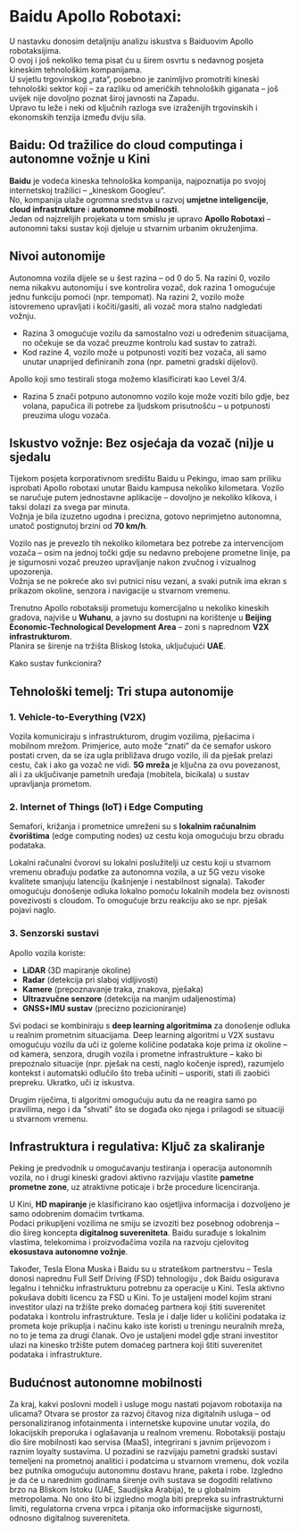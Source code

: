 # Baidu Apollo Robotaxi: 

U nastavku donosim detaljniju analizu iskustva s Baiduovim Apollo robotaksijima.  
O ovoj i još nekoliko tema pisat ću u širem osvrtu s nedavnog posjeta kineskim tehnološkim kompanijama.  
U svjetlu trgovinskog „rata“, posebno je zanimljivo promotriti kineski tehnološki sektor koji – za razliku od američkih tehnoloških giganata – još uvijek nije dovoljno poznat široj javnosti na Zapadu.  
Upravo tu leže i neki od ključnih razloga sve izraženijih trgovinskih i ekonomskih tenzija između dviju sila.

## Baidu: Od tražilice do cloud computinga i autonomne vožnje u Kini

**Baidu** je vodeća kineska tehnološka kompanija, najpoznatija po svojoj internetskoj tražilici – „kineskom Googleu“.  
No, kompanija ulaže ogromna sredstva u razvoj **umjetne inteligencije**, **cloud infrastrukture** i **autonomne mobilnosti**.  
Jedan od najzrelijih projekata u tom smislu je upravo **Apollo Robotaxi** – autonomni taksi sustav koji djeluje u stvarnim urbanim okruženjima.

## Nivoi autonomije

Autonomna vozila dijele se u šest razina – od 0 do 5. Na razini 0, vozilo nema nikakvu autonomiju i sve kontrolira vozač, dok razina 1 omogućuje jednu funkciju pomoći (npr. tempomat). Na razini 2, vozilo može istovremeno upravljati i kočiti/gasiti, ali vozač mora stalno nadgledati vožnju. 
- Razina 3 omogućuje vozilu da samostalno vozi u određenim situacijama, no očekuje se da vozač preuzme kontrolu kad sustav to zatraži.
- Kod razine 4, vozilo može u potpunosti voziti bez vozača, ali samo unutar unaprijed definiranih zona (npr. pametni gradski dijelovi).

Apollo koji smo testirali stoga možemo klasificirati kao Level 3/4.

- Razina 5 znači potpuno autonomno vozilo koje može voziti bilo gdje, bez volana, papučica ili potrebe za ljudskom prisutnošću – u potpunosti preuzima ulogu vozača.


## Iskustvo vožnje: Bez osjećaja da vozač (ni)je u sjedalu

Tijekom posjeta korporativnom središtu Baidu u Pekingu, imao sam priliku isprobati Apollo robotaxi unutar Baidu kampusa nekoliko kilometara.
Vozilo se naručuje putem jednostavne aplikacije – dovoljno je nekoliko klikova, i taksi dolazi za svega par minuta.  
Vožnja je bila izuzetno ugodna i precizna, gotovo neprimjetno autonomna, unatoč postignutoj brzini od **70 km/h**.

Vozilo nas je prevezlo tih nekoliko kilometara bez potrebe za intervencijom vozača – osim na jednoj točki gdje su nedavno prebojene prometne linije, pa je sigurnosni vozač preuzeo upravljanje nakon zvučnog i vizualnog upozorenja.  
Vožnja se ne pokreće ako svi putnici nisu vezani, a svaki putnik ima ekran s prikazom okoline, senzora i navigacije u stvarnom vremenu.

Trenutno Apollo robotaksiji prometuju komercijalno u nekoliko kineskih gradova, najviše u **Wuhanu**, a javno su dostupni na korištenje u **Beijing Economic-Technological Development Area** – zoni s naprednom **V2X infrastrukturom**.  
Planira se širenje na tržišta Bliskog Istoka, uključujući **UAE**.


Kako sustav funkcionira?

## Tehnološki temelj: Tri stupa autonomije

### 1. Vehicle-to-Everything (V2X)

Vozila komuniciraju s infrastrukturom, drugim vozilima, pješacima i mobilnom mrežom. Primjerice, auto može “znati” da će semafor uskoro postati crven, da se iza ugla približava drugo vozilo, ili da pješak prelazi cestu, čak i ako ga vozač ne vidi.
**5G mreža** je ključna za ovu povezanost, ali i za uključivanje pametnih uređaja (mobitela, bicikala) u sustav upravljanja prometom.

### 2. Internet of Things (IoT) i Edge Computing

Semafori, križanja i prometnice umreženi su s **lokalnim računalnim čvorištima** (edge computing nodes) uz cestu koja omogućuju brzu obradu podataka.  

Lokalni računalni čvorovi su lokalni poslužitelji uz cestu koji u stvarnom vremenu obrađuju podatke za autonomna vozila, a uz 5G vezu visoke kvalitete smanjuju latenciju (kašnjenje i nestabilnost signala). Također omogućuju donošenje odluka lokalno pomoću lokalnih modela bez ovisnosti povezivosti s cloudom. To omogućuje brzu reakciju ako se npr. pješak pojavi naglo.


### 3. Senzorski sustavi

Apollo vozila koriste:
- **LiDAR** (3D mapiranje okoline)
- **Radar** (detekcija pri slaboj vidljivosti)
- **Kamere** (prepoznavanje traka, znakova, pješaka)
- **Ultrazvučne senzore** (detekcija na manjim udaljenostima)
- **GNSS+IMU sustav** (precizno pozicioniranje)

Svi podaci se kombiniraju s **deep learning algoritmima** za donošenje odluka u realnim prometnim situacijama. Deep learning algoritmi u V2X sustavu omogućuju vozilu da uči iz goleme količine podataka koje prima iz okoline – od kamera, senzora, drugih vozila i prometne infrastrukture – kako bi prepoznalo situacije (npr. pješak na cesti, naglo kočenje ispred), razumjelo kontekst i automatski odlučilo što treba učiniti – usporiti, stati ili zaobići prepreku. Ukratko, uči iz iskustva.

Drugim riječima, ti algoritmi omogućuju autu da ne reagira samo po pravilima, nego i da "shvati" što se događa oko njega i prilagodi se situaciji u stvarnom vremenu.

## Infrastruktura i regulativa: Ključ za skaliranje

Peking je predvodnik u omogućavanju testiranja i operacija autonomnih vozila, no i drugi kineski gradovi aktivno razvijaju vlastite **pametne prometne zone**, uz atraktivne poticaje i brže procedure licenciranja.

U Kini, **HD mapiranje** je klasificirano kao osjetljiva informacija i dozvoljeno je samo odobrenim domaćim tvrtkama.  
Podaci prikupljeni vozilima ne smiju se izvoziti bez posebnog odobrenja – dio šireg koncepta **digitalnog suvereniteta**. Baidu surađuje s lokalnim vlastima, telekomima i proizvođačima vozila na razvoju cjelovitog **ekosustava autonomne vožnje**.

Također, Tesla Elona Muska i Baidu su u strateškom partnerstvu – Tesla donosi naprednu Full Self Driving (FSD) tehnologiju , dok Baidu osigurava legalnu i tehničku infrastrukturu potrebnu za operacije u Kini. Tesla aktivno pokušava dobiti licencu za FSD u Kini. To je ustaljeni model kojim strani investitor ulazi na tržište preko domaćeg partnera koji štiti suverenitet podataka i kontrolu infrastrukture. Tesla je i dalje lider u količini podataka iz prometa koje prikuplja i načinu kako iste koristi u treningu neuralnih mreža, no to je tema za drugi članak. Ovo je ustaljeni model gdje strani investitor ulazi na kinesko tržište putem domaćeg partnera koji štiti suverenitet podataka i infrastrukture.

## Budućnost autonomne mobilnosti

Za kraj, kakvi poslovni modeli i usluge mogu nastati pojavom robotaxija na ulicama? Otvara se prostor za razvoj čitavog niza digitalnih usluga – od personaliziranog infotainmenta i internetske kupovine unutar vozila, do lokacijskih preporuka i oglašavanja u realnom vremenu. Robotaksiji postaju dio šire mobilnosti kao servisa (MaaS), integrirani s javnim prijevozom i raznim loyalty sustavima. U pozadini se razvijaju pametni gradski sustavi temeljeni na prometnoj analitici i podatcima u stvarnom vremenu, dok vozila bez putnika omogućuju autonomnu dostavu hrane, paketa i robe.   Izgledno je da će u narednim godinama širenje ovih sustava se dogoditi relativno brzo na Bliskom Istoku (UAE, Saudijska Arabija), te u globalnim metropolama. No ono što bi izgledno mogla biti prepreka su infrastrukturni limiti, regulatorna crvena vrpca i pitanja oko informacijske sigurnosti, odnosno digitalnog suvereniteta.

